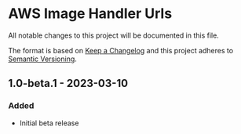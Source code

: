 # AWS Image Handler Urls

All notable changes to this project will be documented in this file.

The format is based on [Keep a Changelog](http://keepachangelog.com/) and this project adheres to [Semantic Versioning](http://semver.org/).

## 1.0-beta.1 - 2023-03-10
### Added
- Initial beta release
